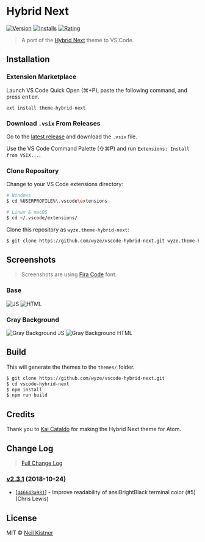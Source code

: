 # Hybrid Next

[![Version][version-image]][marketplace-url]
[![Installs][installs-image]][marketplace-url]
[![Rating][rating-image]][marketplace-url]

> A port of the [Hybrid Next](https://github.com/kaicataldo/hybrid-next-syntax) theme to VS Code.

## Installation

### Extension Marketplace

Launch VS Code Quick Open (⌘+P), paste the following command, and press <kbd>enter</kbd>.

`ext install theme-hybrid-next`

### Download `.vsix` From Releases

Go to the [latest release](https://github.com/wyze/vscode-hybrid-next/releases/latest) and download the `.vsix` file.

Use the VS Code Command Palette (⇧⌘P) and run `Extensions: Install from VSIX...`.

### Clone Repository

Change to your VS Code extensions directory:

```sh
# Windows
$ cd %USERPROFILE%\.vscode\extensions

# Linux & macOS
$ cd ~/.vscode/extensions/
```

Clone this repository as `wyze.theme-hybrid-next`:

```sh
$ git clone https://github.com/wyze/vscode-hybrid-next.git wyze.theme-hybrid-next
```

## Screenshots

> Screenshots are using [Fira Code](https://github.com/tonsky/FiraCode) font.

### Base

![JS](.github/media/js.png)
![HTML](.github/media/html.png)

### Gray Background

![Gray Background JS](.github/media/graybg-js.png)
![Gray Background HTML](.github/media/graybg-html.png)

## Build

This will generate the themes to the `themes/` folder.

```sh
$ git clone https://github.com/wyze/vscode-hybrid-next.git
$ cd vscode-hybrid-next
$ npm install
$ npm run build
```

## Credits

Thank you to [Kai Cataldo](//github.com/kaicataldo) for making the Hybrid Next theme for Atom.

## Change Log

> [Full Change Log](changelog.md)

### [v2.3.1](https://github.com/wyze/vscode-hybrid-next/releases/tag/v2.3.1) (2018-10-24)

* [[`446643a981`](https://github.com/wyze/vscode-hybrid-next/commit/446643a981)] - Improve readability of ansiBrightBlack terminal color (#5) (Chris Lewis)

## License

MIT © [Neil Kistner](https://neilkistner.com)

[version-image]: https://vsmarketplacebadge.apphb.com/version/wyze.theme-hybrid-next.svg
[installs-image]: https://vsmarketplacebadge.apphb.com/installs/wyze.theme-hybrid-next.svg
[rating-image]: https://vsmarketplacebadge.apphb.com/rating-short/wyze.theme-hybrid-next.svg

[marketplace-url]: https://vsm.li/wyze.theme-hybrid-next
